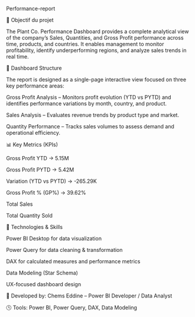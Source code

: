 Performance-report

🎯 Objectif du projet

The Plant Co. Performance Dashboard provides a complete analytical view of the company’s Sales, Quantities, and Gross Profit performance across time, products, and countries.
It enables management to monitor profitability, identify underperforming regions, and analyze sales trends in real time.

🧩 Dashboard Structure

The report is designed as a single-page interactive view focused on three key performance areas:

Gross Profit Analysis – Monitors profit evolution (YTD vs PYTD) and identifies performance variations by month, country, and product.

Sales Analysis – Evaluates revenue trends by product type and market.

Quantity Performance – Tracks sales volumes to assess demand and operational efficiency.

📊 Key Metrics (KPIs)

Gross Profit YTD → 5.15M

Gross Profit PYTD → 5.42M

Variation (YTD vs PYTD) → -265.29K

Gross Profit % (GP%) → 39.62%

Total Sales

Total Quantity Sold

🧠 Technologies & Skills

Power BI Desktop for data visualization

Power Query for data cleaning & transformation

DAX for calculated measures and performance metrics

Data Modeling (Star Schema)

UX-focused dashboard design

👤 Developed by: Chems Eddine – Power BI Developer / Data Analyst

🕓 Tools: Power BI, Power Query, DAX, Data Modeling
